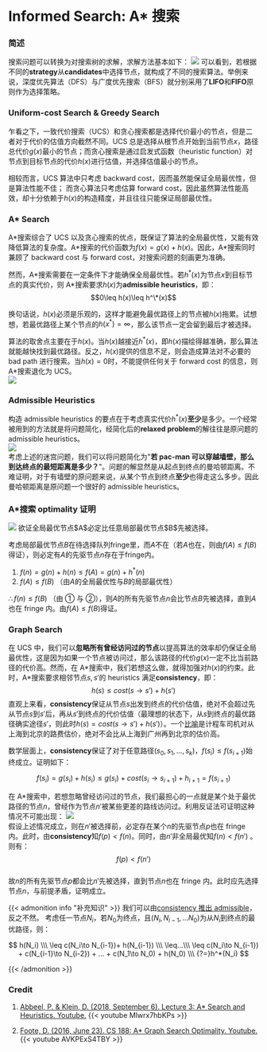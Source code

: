 # Informed Search: A* 搜索


<!--more-->

### 简述

搜索问题可以转换为对搜索树的求解，求解方法基本如下：
<image src="tree-search.png">
可以看到，若根据不同的**strategy**从**candidates**中选择节点，就构成了不同的搜索算法。举例来说，深度优先算法（DFS）与广度优先搜索（BFS）就分别采用了**LIFO**和**FIFO**原则作为选择策略。

### Uniform-cost Search & Greedy Search

乍看之下，一致代价搜索（UCS）和贪心搜索都是选择代价最小的节点，但是二者对于代价的估值方向截然不同。UCS 总是选择从根节点开始到当前节点$x$，路径总代价$g(x)$最小的节点；而贪心搜索是通过启发式函数（heuristic function）对节点到目标节点的代价$h(x)$进行估值，并选择估值最小的节点。

相较而言，UCS 算法中只考虑 backward cost，因而虽然能保证全局最优性，但是算法性能不佳； 而贪心算法只考虑估算 forward cost，因此虽然算法性能高效，却十分依赖于$h(x)$的构造精度，并且往往只能保证局部最优性。

### A\* Search

A\*搜索综合了 UCS 以及贪心搜索的优点，既保证了算法的全局最优性，又能有效降低算法的复杂度。A\*搜索的代价函数为$f(x)=g(x)+h(x)$。因此，A\*搜索同时兼顾了 backward cost 与 forward cost，对搜索问题的刻画更为准确。

然而，A\*搜索需要在一定条件下才能确保全局最优性。若$h^*(x)$为节点$x$到目标节点的真实代价，则 A\*搜索要求$h(x)$为**admissible heuristics**，即：  
$$0\leq h(x)\leq h^\*(x)$$

换句话说，$h(x)$必须是乐观的，这样才能避免最优路径上的节点被$h(x)$拖累。试想想，若最优路径上某个节点的$h(x^*)=\infty$，那么该节点一定会留到最后才被选择。

算法的取舍点主要在于$h(x)$。当$h(x)$越接近$h^*(x)$，即$h(x)$描绘得越准确，那么算法就能越快找到最优路径。反之，$h(x)$提供的信息不足，则会造成算法对不必要的 bad path 进行搜索。当$h(x)=0$时，不能提供任何关于 forward cost 的信息，则 A\*搜索退化为 UCS。  
<image src="comparison.png" caption="迷宫问题的搜索过程，红色越亮代表节点越早被选择">

### Admissible Heuristics

构造 admissible heuristics 的要点在于考虑真实代价$h^*(x)$**至少**是多少。一个经常被用到的方法就是将问题简化，经简化后的**relaxed problem**的解往往是原问题的 admissible heuristics。  
<image src="admissible-heuristics.jpeg">  
考虑上述的迷宫问题，我们可以将问题简化为"**若 pac-man 可以穿越墙壁，那么到达终点的最短距离是多少？**"。问题的解显然是从起点到终点的曼哈顿距离。不难证明，对于有墙壁的原问题来说，从某个节点到终点**至少**也得走这么多步。因此曼哈顿距离是原问题一个很好的 admissible heuristics。

### A\*搜索 optimality 证明

<image src="a-star-optimality.jpeg">
欲证全局最优节点$A$必定比任意局部最优节点$B$先被选择。  
  
考虑局部最优节点$B$在待选择队列fringe里，而$A$不在（若$A$也在，则由$f(A)\le f(B)$得证），则必定有$A$的先驱节点$n$存在于fringe内。
  
1. $f(n) = g(n) + h(n)\leq f(A) = g(n) + h^*(n)$ 
2. $f(A) \leq f(B)$ （由$A$的全局最优性与$B$的局部最优性）

$\therefore f(n) \leq f(B)$ （由 ① 与 ②），则$A$的所有先驱节点$n$会比节点$B$先被选择，直到$A$也在 fringe 内。由$f(A)\leq f(B)$得证。

### Graph Search

在 UCS 中，我们可以**忽略所有曾经访问过的节点**以提高算法的效率却仍保证全局最优性，这是因为如果一个节点被访问过，那么该路径的代价$g(x)$一定不比当前路径的代价高。然而，在 A\*搜索中，我们若想这么做，就得加强对$h(x)$的约束。此时，A\*搜索要求相邻节点$s,s'$的 heuristics 满足**consistency**，即：
$$h(s)\leq cost(s\to s')+h(s')$$
直观上来看，**consistency**保证从节点$s$出发到终点的代价估值，绝对不会超过先从节点$s$到$s'$后，再从$s'$到终点的代价估值（最理想的状态下，从$s$到终点的最优路径确实途径$s'$，则此时$h(s)=cost(s\to s')+h(s')$）。一个[比喻](https://www.zhihu.com/question/23052955/answer/1648645823)是计程车司机对从上海到北京的路费估价，绝对不会比从上海到广州再到北京的估价高。

数学层面上，**consistency**保证了对于任意路径$(s_0,s_1,...,s_k)$，$f(s_i)\leq f(s_{i+1})$始终成立。证明如下：

$$
f(s_i) = g(s_i) + h(s_i) \leq g(s_i) + cost(s_i\to s_{i+1}) + h_{i+1} = f(s_{i+1})
$$

在 A\*搜索中，若想忽略曾经访问过的节点，我们最担心的一点就是某个处于最优路径的节点$n$，曾经作为节点$n'$被某些更差的路线访问过。利用反证法可证明这种情况不可能出现：
<image src="graph-search-optimality.jpeg">  
假设上述情况成立，则在$n'$被选择前，必定存在某个$n$的先驱节点$p$也在 fringe 内。此时，由**consistency**知$f(p)\lt f(n)$。同时，由$n'$非全局最优知$f(n)\lt f(n')$ 。则有：
$$f(p)\lt f(n')$$  
故$n$的所有先驱节点$p$都会比$n'$先被选择，直到节点$n$也在 fringe 内。此时应先选择节点$n$，与前提矛盾，证明成立。

{{< admonition info "补充知识" >}}
我们可以由[consistency 推出 admissible](https://en.wikipedia.org/wiki/Consistent_heuristic)，反之不然。
考虑任一节点$N_i$，若$N_0$为终点，且$(N_i,N_{i-1},...N_0)$为从$N_i$到终点的最优路径，则：

$$
h(N_i) \\\
\leq c(N_i\to N_{i-1})+ h(N_{i-1}) \\\
\leq...\\\
\leq c(N_i\to N_{i-1}) + c(N_{i-1}\to N_{i-2}) + ... + c(N_1\to N_0) + h(N_0) \\\
{?=}h^*(N_i)
$$

{{< /admonition >}}

### Credit

1. [Abbeel, P. & Klein, D. (2018, September 6). Lecture 3: A\* Search and Heuristics. Youtube.](https://www.youtube.com/watch?v=Mlwrx7hbKPs&ab_channel=WebcastDepartmental)
   {{< youtube Mlwrx7hbKPs >}}

2. [Foote, D. (2016, June 23). CS 188: A\* Graph Search Optimality. Youtube.](https://www.youtube.com/watch?v=AVKPExS4TBY&ab_channel=CS188)
   {{< youtube AVKPExS4TBY >}}

